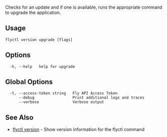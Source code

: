 Checks for an update and if one is available, runs the appropriate
command to upgrade the application.

## Usage
~~~
flyctl version upgrade [flags]
~~~

## Options

~~~
  -h, --help   help for upgrade
~~~

## Global Options

~~~
  -t, --access-token string   Fly API Access Token
      --debug                 Print additional logs and traces
      --verbose               Verbose output
~~~

## See Also

* [flyctl version](/docs/flyctl/version/)	 - Show version information for the flyctl command

